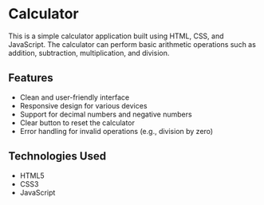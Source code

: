 # Calculator

This is a simple calculator application built using HTML, CSS, and JavaScript. The calculator can perform basic arithmetic operations such as addition, subtraction, multiplication, and division.

## Features

- Clean and user-friendly interface
- Responsive design for various devices
- Support for decimal numbers and negative numbers
- Clear button to reset the calculator
- Error handling for invalid operations (e.g., division by zero)

## Technologies Used

- HTML5
- CSS3
- JavaScript
